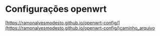 # Configurações openwrt
[https://ramonalvesmodesto.github.io/openwrt-config/](https://ramonalvesmodesto.github.io/openwrt-config/)caminho_arquivo
